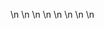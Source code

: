

















































\n
\n
\n
\n
\n
\n
\n
\n













































































































































































































































